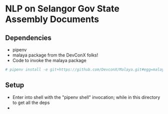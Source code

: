 # NLP on Selangor Gov State Assembly Documents

## Dependencies

- pipenv
- malaya package from the DevConX folks!
- Code to invoke the malaya package
```bash
# pipenv install -e git+https://github.com/DevconX/Malaya.git#egg=malaya

```
## Setup

- Enter into shell with the "pipenv shell" invocation; while in this directory to get all the deps
- 